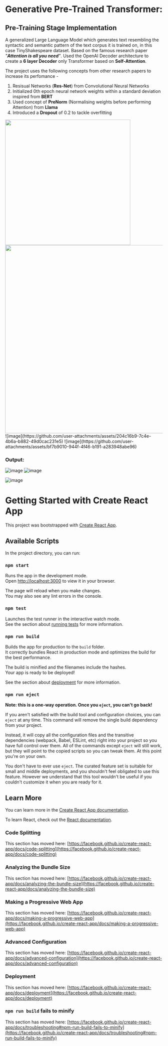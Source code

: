 # Generative Pre-Trained Transformer:

## Pre-Training Stage Implementation

A generalized Large Language Model which generates text resembling the syntactic and semantic pattern of the text corpus it is trained on, in this case TinyShakespeare dataset.
Based on the famous research paper _"**Attention is all you need**"_.
Used the OpenAI Decoder architecture to create a **6 layer Decoder** only Transformer based on **Self-Attention**.


The project uses the following concepts from other research papers to increase its perfomance - 
1. Resisual Networks (**Res-Net**) from Convolutional Neural Networks
2. Initialized 0th epoch neural network weights within a standard deviation inspired from **BERT**
3. Used concept of **PreNorm** (Normalising weights before performing Attention) from **Llama**
4. Introduced a **Dropout** of 0.2 to tackle overfitting
   

<img src="https://github.com/user-attachments/assets/204c16b9-7c4e-4b6a-b882-49d0cac231e5" width="400" />
<img src="https://github.com/user-attachments/assets/bf7b9010-944f-4f46-b191-a283948abe96" width="600" />
![image](https://github.com/user-attachments/assets/204c16b9-7c4e-4b6a-b882-49d0cac231e5)
![image](https://github.com/user-attachments/assets/bf7b9010-944f-4f46-b191-a283948abe96)


### Output:
![image](https://github.com/user-attachments/assets/093bad3f-8f28-42d8-bdf4-112cdb62a540)
![image](https://github.com/user-attachments/assets/bc30a9d3-92b0-4315-bfb7-eaadb80b0ee2)

![image](https://github.com/user-attachments/assets/5fdd3b78-d3cf-4e38-a4ee-af3183da8497)
























# Getting Started with Create React App

This project was bootstrapped with [Create React App](https://github.com/facebook/create-react-app).

## Available Scripts

In the project directory, you can run:

### `npm start`

Runs the app in the development mode.\
Open [http://localhost:3000](http://localhost:3000) to view it in your browser.

The page will reload when you make changes.\
You may also see any lint errors in the console.

### `npm test`

Launches the test runner in the interactive watch mode.\
See the section about [running tests](https://facebook.github.io/create-react-app/docs/running-tests) for more information.

### `npm run build`

Builds the app for production to the `build` folder.\
It correctly bundles React in production mode and optimizes the build for the best performance.

The build is minified and the filenames include the hashes.\
Your app is ready to be deployed!

See the section about [deployment](https://facebook.github.io/create-react-app/docs/deployment) for more information.

### `npm run eject`

**Note: this is a one-way operation. Once you `eject`, you can't go back!**

If you aren't satisfied with the build tool and configuration choices, you can `eject` at any time. This command will remove the single build dependency from your project.

Instead, it will copy all the configuration files and the transitive dependencies (webpack, Babel, ESLint, etc) right into your project so you have full control over them. All of the commands except `eject` will still work, but they will point to the copied scripts so you can tweak them. At this point you're on your own.

You don't have to ever use `eject`. The curated feature set is suitable for small and middle deployments, and you shouldn't feel obligated to use this feature. However we understand that this tool wouldn't be useful if you couldn't customize it when you are ready for it.

## Learn More

You can learn more in the [Create React App documentation](https://facebook.github.io/create-react-app/docs/getting-started).

To learn React, check out the [React documentation](https://reactjs.org/).

### Code Splitting

This section has moved here: [https://facebook.github.io/create-react-app/docs/code-splitting](https://facebook.github.io/create-react-app/docs/code-splitting)

### Analyzing the Bundle Size

This section has moved here: [https://facebook.github.io/create-react-app/docs/analyzing-the-bundle-size](https://facebook.github.io/create-react-app/docs/analyzing-the-bundle-size)

### Making a Progressive Web App

This section has moved here: [https://facebook.github.io/create-react-app/docs/making-a-progressive-web-app](https://facebook.github.io/create-react-app/docs/making-a-progressive-web-app)

### Advanced Configuration

This section has moved here: [https://facebook.github.io/create-react-app/docs/advanced-configuration](https://facebook.github.io/create-react-app/docs/advanced-configuration)

### Deployment

This section has moved here: [https://facebook.github.io/create-react-app/docs/deployment](https://facebook.github.io/create-react-app/docs/deployment)

### `npm run build` fails to minify

This section has moved here: [https://facebook.github.io/create-react-app/docs/troubleshooting#npm-run-build-fails-to-minify](https://facebook.github.io/create-react-app/docs/troubleshooting#npm-run-build-fails-to-minify)
